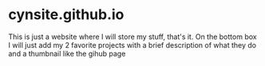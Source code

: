 # cynsite.github.io
This is just a website where I will store my stuff, that's it. 
On the bottom box I will just add my 2 favorite projects with a brief description of what they do and a thumbnail like the gihub page
